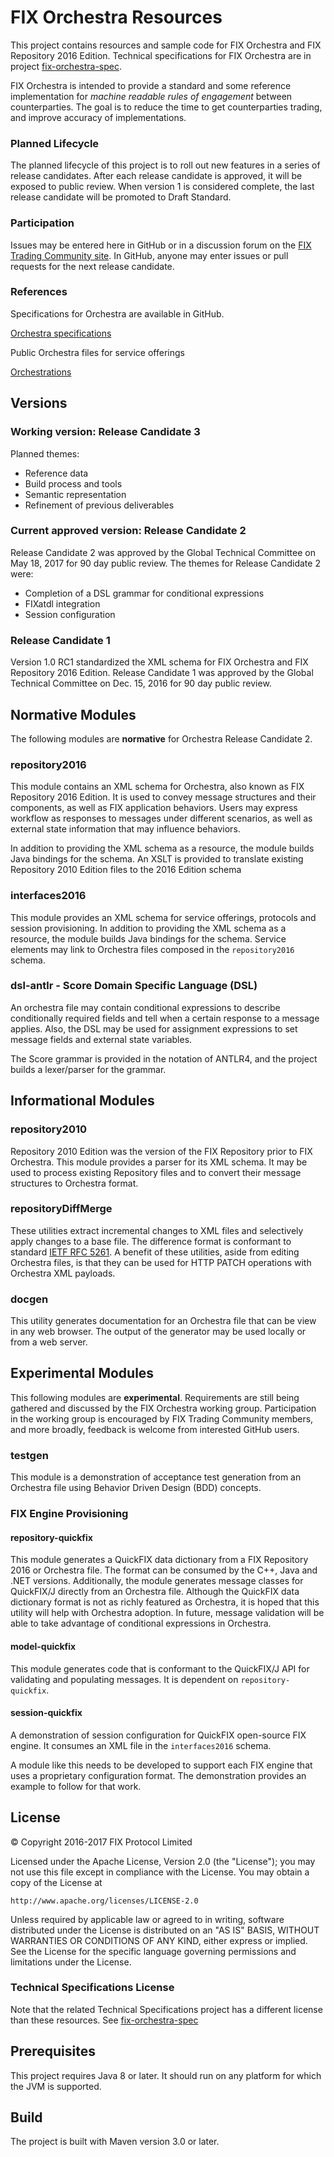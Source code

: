 # FIX Orchestra Resources

This project contains resources and sample code for FIX Orchestra and FIX Repository 2016 Edition. Technical specifications for FIX Orchestra are in project [fix-orchestra-spec](https://github.com/FIXTradingCommunity/fix-orchestra-spec).

FIX Orchestra is intended to provide a standard and some reference implementation for *machine readable rules of engagement* between counterparties. The goal is to reduce the time to get counterparties trading, and improve accuracy of implementations.

### Planned Lifecycle

The planned lifecycle of this project is to roll out new features in a series of release candidates. After each release candidate is approved, it will be exposed to public review.  When version 1 is considered complete, the last release candidate will be promoted to Draft Standard.

### Participation

Issues may be entered here in GitHub or in a discussion forum on the [FIX Trading Community site](http://www.fixtradingcommunity.org/). In GitHub, anyone may enter issues or pull requests for the next release candidate. 

### References
Specifications for Orchestra are available in GitHub.

[Orchestra specifications](https://github.com/FIXTradingCommunity/fix-orchestra-spec)

Public Orchestra files for service offerings

[Orchestrations](https://github.com/FIXTradingCommunity/orchestrations)

## Versions

### Working version: Release Candidate 3
Planned themes:
* Reference data
* Build process and tools
* Semantic representation
* Refinement of previous deliverables

### Current approved version: Release Candidate 2
Release Candidate 2 was approved by the Global Technical Committee on May 18, 2017 for 90 day public review. The themes for Release Candidate 2 were:
* Completion of a DSL grammar for conditional expressions
* FIXatdl integration
* Session configuration

### Release Candidate 1
Version 1.0 RC1 standardized the XML schema for FIX Orchestra and FIX Repository 2016 Edition. Release Candidate 1 was approved by the Global Technical Committee on Dec. 15, 2016 for 90 day public review. 


## Normative Modules
The following modules are **normative** for Orchestra Release Candidate 2.

### repository2016
This module contains an XML schema for Orchestra, also known as FIX Repository 2016 Edition. It is used to convey message structures and their components, as well as FIX application behaviors. Users may express workflow as responses to messages under different scenarios, as well as external state information that may influence behaviors.

In addition to providing the XML schema as a resource, the module builds Java bindings for the schema. An XSLT is provided to translate existing Repository 2010 Edition files to the 2016 Edition schema

### interfaces2016

This module provides an XML schema for service offerings, protocols and session provisioning. In addition to providing the XML schema as a resource, the module builds Java bindings for the schema. Service elements may link to Orchestra files composed in the `repository2016` schema.


### dsl-antlr - Score Domain Specific Language (DSL)

An orchestra file may contain conditional expressions to describe conditionally required fields and tell when a certain response to a message applies. Also, the DSL may be used for assignment expressions to set message fields and external state variables.

The Score grammar is provided in the notation of ANTLR4, and the project builds a lexer/parser for the grammar.

## Informational Modules

### repository2010
Repository 2010 Edition was the version of the FIX Repository prior to FIX Orchestra. This module provides a parser for its XML schema. It may be used to process existing Repository files and to convert their message structures to Orchestra format.

### repositoryDiffMerge
These utilities extract incremental changes to XML files and selectively apply changes to a base file. The difference format is conformant to standard [IETF RFC 5261](https://tools.ietf.org/html/rfc5261). A benefit of these utilities, aside from editing Orchestra files, is that they can be used for HTTP PATCH operations with Orchestra XML payloads.

### docgen
This utility generates documentation for an Orchestra file that can be view in any web browser. The output of the generator may be used locally or from a web server.

## Experimental Modules
This following modules are **experimental**. Requirements are still being gathered and discussed by the FIX Orchestra working group. Participation in the working group is encouraged by FIX Trading Community members, and more broadly, feedback is welcome from interested GitHub users.

### testgen
This module is a demonstration of acceptance test generation from an Orchestra file using Behavior Driven Design (BDD) concepts.

### FIX Engine Provisioning

#### repository-quickfix

This module generates a QuickFIX data dictionary from a FIX Repository 2016 or Orchestra file. The format can be consumed by the C++, Java and .NET versions. Additionally, the module generates message classes for QuickFIX/J directly from an Orchestra file. Although the QuickFIX data dictionary format is not as richly featured as Orchestra, it is hoped that this utility will help with Orchestra adoption. In future, message validation will be able to take advantage of conditional expressions in Orchestra.

#### model-quickfix
This module generates code that is conformant to the QuickFIX/J API for validating and populating messages. It is dependent on `repository-quickfix`.

#### session-quickfix
A demonstration of session configuration for QuickFIX open-source FIX engine. It consumes an XML file in the `interfaces2016` schema.

A module like this needs to be developed to support each FIX engine that uses a proprietary configuration format. The demonstration provides an example to follow for that work.


## License
© Copyright 2016-2017 FIX Protocol Limited

Licensed under the Apache License, Version 2.0 (the "License");
you may not use this file except in compliance with the License.
You may obtain a copy of the License at

    http://www.apache.org/licenses/LICENSE-2.0

Unless required by applicable law or agreed to in writing, software
distributed under the License is distributed on an "AS IS" BASIS,
WITHOUT WARRANTIES OR CONDITIONS OF ANY KIND, either express or implied.
See the License for the specific language governing permissions and
limitations under the License.

### Technical Specifications License

Note that the related Technical Specifications project has a different license than these resources. See [fix-orchestra-spec](https://github.com/FIXTradingCommunity/fix-orchestra-spec/blob/master/LICENSE)

## Prerequisites
This project requires Java 8 or later. It should run on any platform for which the JVM is supported.

## Build
The project is built with Maven version 3.0 or later. 

